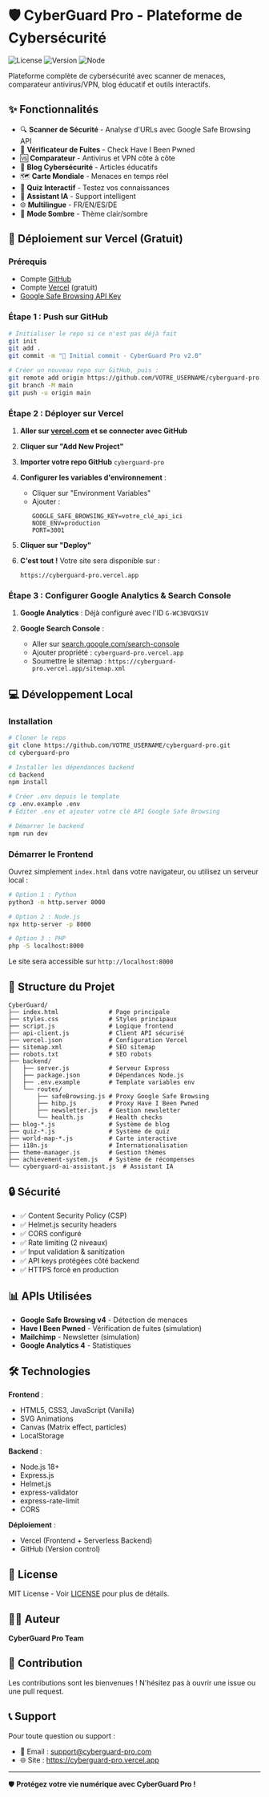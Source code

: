 # 🛡️ CyberGuard Pro - Plateforme de Cybersécurité

![License](https://img.shields.io/badge/license-MIT-blue.svg)
![Version](https://img.shields.io/badge/version-2.0.0-green.svg)
![Node](https://img.shields.io/badge/node-%3E%3D18.0.0-brightgreen.svg)

Plateforme complète de cybersécurité avec scanner de menaces, comparateur antivirus/VPN, blog éducatif et outils interactifs.

## ✨ Fonctionnalités

- 🔍 **Scanner de Sécurité** - Analyse d'URLs avec Google Safe Browsing API
- 🔐 **Vérificateur de Fuites** - Check Have I Been Pwned
- 🆚 **Comparateur** - Antivirus et VPN côte à côte
- 📝 **Blog Cybersécurité** - Articles éducatifs
- 🗺️ **Carte Mondiale** - Menaces en temps réel
- 🎯 **Quiz Interactif** - Testez vos connaissances
- 🤖 **Assistant IA** - Support intelligent
- 🌐 **Multilingue** - FR/EN/ES/DE
- 🌙 **Mode Sombre** - Thème clair/sombre

## 🚀 Déploiement sur Vercel (Gratuit)

### Prérequis

- Compte [GitHub](https://github.com)
- Compte [Vercel](https://vercel.com) (gratuit)
- [Google Safe Browsing API Key](https://developers.google.com/safe-browsing/v4/get-started)

### Étape 1 : Push sur GitHub

```bash
# Initialiser le repo si ce n'est pas déjà fait
git init
git add .
git commit -m "🚀 Initial commit - CyberGuard Pro v2.0"

# Créer un nouveau repo sur GitHub, puis :
git remote add origin https://github.com/VOTRE_USERNAME/cyberguard-pro.git
git branch -M main
git push -u origin main
```

### Étape 2 : Déployer sur Vercel

1. **Aller sur [vercel.com](https://vercel.com) et se connecter avec GitHub**

2. **Cliquer sur "Add New Project"**

3. **Importer votre repo GitHub** `cyberguard-pro`

4. **Configurer les variables d'environnement** :
   - Cliquer sur "Environment Variables"
   - Ajouter :
     ```
     GOOGLE_SAFE_BROWSING_KEY=votre_clé_api_ici
     NODE_ENV=production
     PORT=3001
     ```

5. **Cliquer sur "Deploy"**

6. **C'est tout !** Votre site sera disponible sur :
   ```
   https://cyberguard-pro.vercel.app
   ```

### Étape 3 : Configurer Google Analytics & Search Console

1. **Google Analytics** : Déjà configuré avec l'ID `G-WC3BVQX51V`

2. **Google Search Console** :
   - Aller sur [search.google.com/search-console](https://search.google.com/search-console)
   - Ajouter propriété : `cyberguard-pro.vercel.app`
   - Soumettre le sitemap : `https://cyberguard-pro.vercel.app/sitemap.xml`

## 💻 Développement Local

### Installation

```bash
# Cloner le repo
git clone https://github.com/VOTRE_USERNAME/cyberguard-pro.git
cd cyberguard-pro

# Installer les dépendances backend
cd backend
npm install

# Créer .env depuis le template
cp .env.example .env
# Éditer .env et ajouter votre clé API Google Safe Browsing

# Démarrer le backend
npm run dev
```

### Démarrer le Frontend

Ouvrez simplement `index.html` dans votre navigateur, ou utilisez un serveur local :

```bash
# Option 1 : Python
python3 -m http.server 8000

# Option 2 : Node.js
npx http-server -p 8000

# Option 3 : PHP
php -S localhost:8000
```

Le site sera accessible sur `http://localhost:8000`

## 📁 Structure du Projet

```
CyberGuard/
├── index.html              # Page principale
├── styles.css              # Styles principaux
├── script.js               # Logique frontend
├── api-client.js           # Client API sécurisé
├── vercel.json             # Configuration Vercel
├── sitemap.xml             # SEO sitemap
├── robots.txt              # SEO robots
├── backend/
│   ├── server.js           # Serveur Express
│   ├── package.json        # Dépendances Node.js
│   ├── .env.example        # Template variables env
│   └── routes/
│       ├── safeBrowsing.js # Proxy Google Safe Browsing
│       ├── hibp.js         # Proxy Have I Been Pwned
│       ├── newsletter.js   # Gestion newsletter
│       └── health.js       # Health checks
├── blog-*.js               # Système de blog
├── quiz-*.js               # Système de quiz
├── world-map-*.js          # Carte interactive
├── i18n.js                 # Internationalisation
├── theme-manager.js        # Gestion thèmes
├── achievement-system.js   # Système de récompenses
└── cyberguard-ai-assistant.js  # Assistant IA
```

## 🔒 Sécurité

- ✅ Content Security Policy (CSP)
- ✅ Helmet.js security headers
- ✅ CORS configuré
- ✅ Rate limiting (2 niveaux)
- ✅ Input validation & sanitization
- ✅ API keys protégées côté backend
- ✅ HTTPS forcé en production

## 📊 APIs Utilisées

- **Google Safe Browsing v4** - Détection de menaces
- **Have I Been Pwned** - Vérification de fuites (simulation)
- **Mailchimp** - Newsletter (simulation)
- **Google Analytics 4** - Statistiques

## 🛠️ Technologies

**Frontend** :
- HTML5, CSS3, JavaScript (Vanilla)
- SVG Animations
- Canvas (Matrix effect, particles)
- LocalStorage

**Backend** :
- Node.js 18+
- Express.js
- Helmet.js
- express-validator
- express-rate-limit
- CORS

**Déploiement** :
- Vercel (Frontend + Serverless Backend)
- GitHub (Version control)

## 📝 License

MIT License - Voir [LICENSE](LICENSE) pour plus de détails.

## 👨‍💻 Auteur

**CyberGuard Pro Team**

## 🤝 Contribution

Les contributions sont les bienvenues ! N'hésitez pas à ouvrir une issue ou une pull request.

## 📞 Support

Pour toute question ou support :
- 📧 Email : support@cyberguard-pro.com
- 🌐 Site : https://cyberguard-pro.vercel.app

---

🛡️ **Protégez votre vie numérique avec CyberGuard Pro !**
